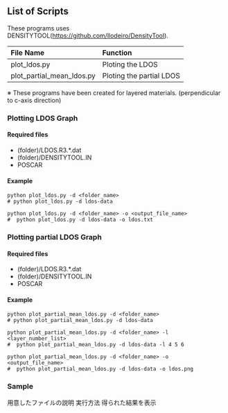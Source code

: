 ## List of Scripts

These programs uses DENSITYTOOL(https://github.com/llodeiro/DensityTool).

| File Name                 | Function                 |
| :------------------------ | :----------------------- |
| plot_ldos.py              | Ploting the LDOS         |
| plot_partial_mean_ldos.py | Ploting the partial LDOS |

※ These programs have been created for layered materials. (perpendicular to c-axis direction)

### Plotting LDOS Graph

#### Required files

- (folder)/LDOS.R3.*.dat
- (folder)/DENSITYTOOL.IN
- POSCAR

#### Example

```shell
python plot_ldos.py -d <folder_name>
# python plot_ldos.py -d ldos-data

python plot_ldos.py -d <folder_name> -o <output_file_name>
#  python plot_ldos.py -d ldos-data -o ldos.txt
```

### Plotting partial LDOS Graph

#### Required files

- (folder)/LDOS.R3.*.dat
- (folder)/DENSITYTOOL.IN
- POSCAR

#### Example

```shell
python plot_partial_mean_ldos.py -d <folder_name>
# python plot_partial_mean_ldos.py -d ldos-data

python plot_partial_mean_ldos.py -d <folder_name> -l <layer_number_list>
#  python plot_partial_mean_ldos.py -d ldos-data -l 4 5 6

python plot_partial_mean_ldos.py -d <folder_name> -o <output_file_name>
#  python plot_partial_mean_ldos.py -d ldos-data -o ldos.png
```

### Sample

用意したファイルの説明
実行方法
得られた結果を表示
